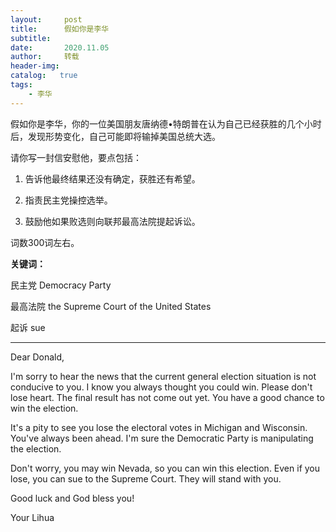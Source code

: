 ```yaml
---
layout:     post
title:      假如你是李华
subtitle:   
date:       2020.11.05
author:     转载
header-img: 
catalog:   true
tags:
    - 李华
---
```

假如你是李华，你的一位美国朋友唐纳德•特朗普在认为自己已经获胜的几个小时后，发现形势变化，自己可能即将输掉美国总统大选。

请你写一封信安慰他，要点包括：

1. 告诉他最终结果还没有确定，获胜还有希望。

2. 指责民主党操控选举。

3. 鼓励他如果败选则向联邦最高法院提起诉讼。

词数300词左右。

**关键词：**

民主党 Democracy Party

最高法院 the Supreme Court of the United States

起诉 sue

----------

Dear Donald,

I'm sorry to hear the news that the current general election situation is not conducive to you. I know you always thought you could win. Please don't lose heart. The final result has not come out yet. You have a good chance to win the election. 

It's a pity to see you lose the electoral votes in Michigan and Wisconsin. You've always been ahead. I'm sure the Democratic Party is manipulating the election. 

Don't worry, you may win Nevada, so you can win this election. Even if you lose, you can sue to the Supreme Court. They will stand with you. 

Good luck and God bless you!

Your Lihua
